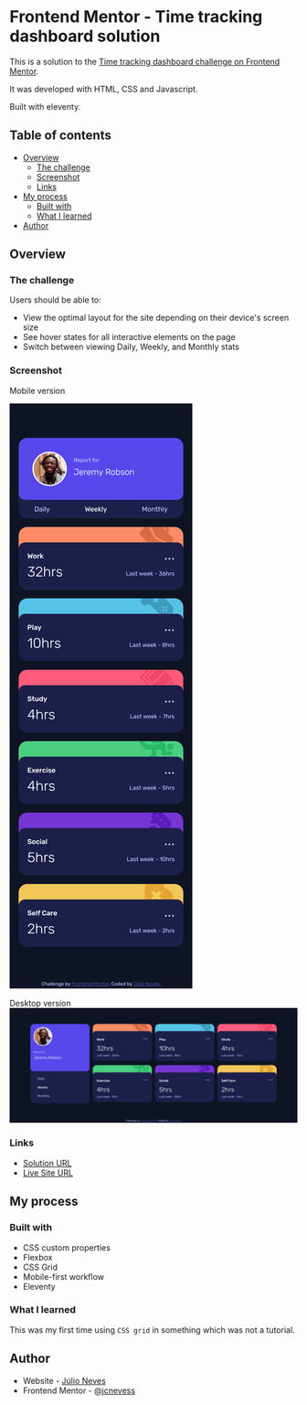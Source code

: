 # Frontend Mentor - Time tracking dashboard solution

This is a solution to the [Time tracking dashboard challenge on Frontend Mentor](https://www.frontendmentor.io/challenges/time-tracking-dashboard-UIQ7167Jw). 

It was developed with HTML, CSS and Javascript.

Built with eleventy.

## Table of contents

- [Overview](#overview)
  - [The challenge](#the-challenge)
  - [Screenshot](#screenshot)
  - [Links](#links)
- [My process](#my-process)
  - [Built with](#built-with)
  - [What I learned](#what-i-learned)
- [Author](#author)

## Overview

### The challenge

Users should be able to:

- View the optimal layout for the site depending on their device's screen size
- See hover states for all interactive elements on the page
- Switch between viewing Daily, Weekly, and Monthly stats

### Screenshot

Mobile version

![](./images/screenshot-mobile.png)

Desktop version
![](./images/screenshot-desktop.png)

### Links

- [Solution URL](https://github.com/jcnevess/time-tracking-dashboard)
- [Live Site URL](https://jcnevess.github.io/time-tracking-dashboard)

## My process

### Built with

- CSS custom properties
- Flexbox
- CSS Grid
- Mobile-first workflow
- Eleventy

### What I learned

This was my first time using `CSS grid` in something which was not a tutorial.

## Author

- Website - [Júlio Neves](https://jcnevess.github.io/)
- Frontend Mentor - [@jcnevess](https://www.frontendmentor.io/profile/jcnevess)
